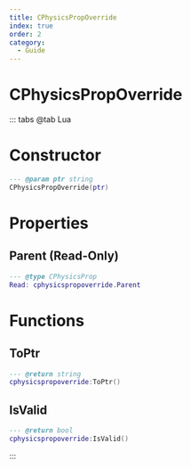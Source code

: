 ```yaml
---
title: CPhysicsPropOverride
index: true
order: 2
category:
  - Guide
---
```


# CPhysicsPropOverride

::: tabs
@tab Lua
# Constructor
```lua
--- @param ptr string
CPhysicsPropOverride(ptr)
```
# Properties
## Parent (Read-Only)
```lua
--- @type CPhysicsProp
Read: cphysicspropoverride.Parent
```
# Functions
## ToPtr
```lua
--- @return string
cphysicspropoverride:ToPtr()
```
## IsValid
```lua
--- @return bool
cphysicspropoverride:IsValid()
```

:::